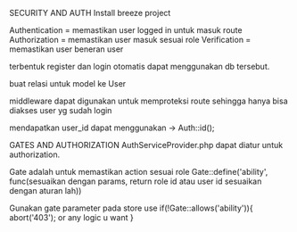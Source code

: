 SECURITY AND AUTH
Install breeze project

Authentication = memastikan user logged in untuk masuk route
Authorization = memastikan user masuk sesuai role
Verification = memastikan user beneran user

terbentuk register dan login otomatis
dapat menggunakan db tersebut.

buat relasi untuk model ke User

middleware dapat digunakan untuk memproteksi route sehingga hanya bisa diakses user yg sudah login

mendapatkan user_id dapat menggunakan
-> Auth::id();

GATES AND AUTHORIZATION
AuthServiceProvider.php
dapat diatur untuk authorization.

Gate adalah untuk memastikan action sesuai role
Gate::define('ability', func(sesuaikan dengan params, return role id atau user id sesuaikan dengan aturan lah))

Gunakan gate parameter pada store
use
if(!Gate::allows('ability')){
    abort('403'); or any logic u want
}